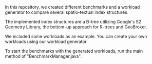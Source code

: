 In this repository, we created different benchmarks and a workload generator to
compare several spatio-textual index structures.

The implemented index structures are a B-tree utilizing Google's S2 Geometry 
Library, the bottom-up approach for R-trees and GeoBroker.

We included some workloads as an example. You can create your own workloads
using our workload generator.

To start the benchmarks with the generated workloads, run the main method of
"BenchmarkManager.java".